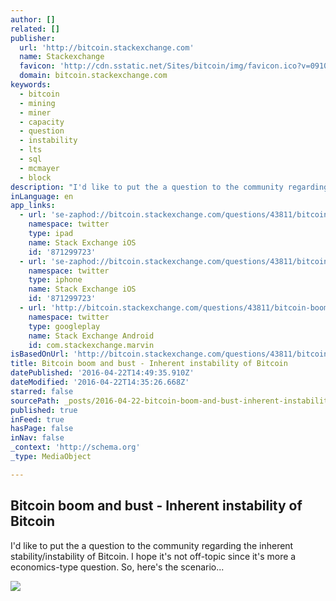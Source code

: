 ```yaml
---
author: []
related: []
publisher:
  url: 'http://bitcoin.stackexchange.com'
  name: Stackexchange
  favicon: 'http://cdn.sstatic.net/Sites/bitcoin/img/favicon.ico?v=0910168c5c65'
  domain: bitcoin.stackexchange.com
keywords:
  - bitcoin
  - mining
  - miner
  - capacity
  - question
  - instability
  - lts
  - sql
  - mcmayer
  - block
description: "I'd like to put the a question to the community regarding the inherent stability/instability of Bitcoin. I hope it's not off-topic since it's more a economics-type question. So, here's the scenario..."
inLanguage: en
app_links:
  - url: 'se-zaphod://bitcoin.stackexchange.com/questions/43811/bitcoin-boom-and-bust-inherent-instability-of-bitcoin'
    namespace: twitter
    type: ipad
    name: Stack Exchange iOS
    id: '871299723'
  - url: 'se-zaphod://bitcoin.stackexchange.com/questions/43811/bitcoin-boom-and-bust-inherent-instability-of-bitcoin'
    namespace: twitter
    type: iphone
    name: Stack Exchange iOS
    id: '871299723'
  - url: 'http://bitcoin.stackexchange.com/questions/43811/bitcoin-boom-and-bust-inherent-instability-of-bitcoin'
    namespace: twitter
    type: googleplay
    name: Stack Exchange Android
    id: com.stackexchange.marvin
isBasedOnUrl: 'http://bitcoin.stackexchange.com/questions/43811/bitcoin-boom-and-bust-inherent-instability-of-bitcoin'
title: Bitcoin boom and bust - Inherent instability of Bitcoin
datePublished: '2016-04-22T14:49:35.910Z'
dateModified: '2016-04-22T14:35:26.668Z'
starred: false
sourcePath: _posts/2016-04-22-bitcoin-boom-and-bust-inherent-instability-of-bitcoin.md
published: true
inFeed: true
hasPage: false
inNav: false
_context: 'http://schema.org'
_type: MediaObject

---
```

<article style=""><h1>Bitcoin boom and bust - Inherent instability of Bitcoin</h1><p>I'd like to put the a question to the community regarding the inherent stability/instability of Bitcoin. I hope it's not off-topic since it's more a economics-type question. So, here's the scenario...</p><img src="http://cdn.sstatic.net/Sites/bitcoin/img/apple-touch-icon.png?v=a43e5a337e6b&amp;a" /></article>